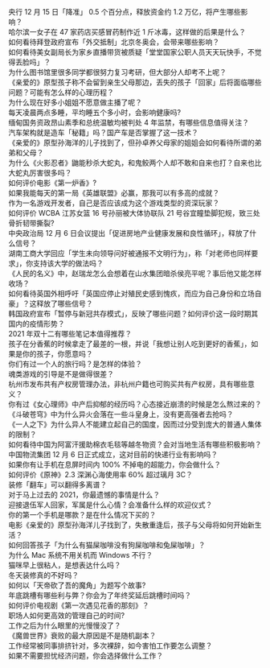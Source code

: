 央行 12 月 15 日「降准」 0.5 个百分点，释放资金约 1.2 万亿，将产生哪些影响？  
哈尔滨一女子在 47 家药店买感冒药制作近 1 斤冰毒，这样做的后果是什么？  
如何看待拜登政府宣布「外交抵制」北京冬奥会，会带来哪些影响？  
如何看待美女副局长为家乡直播带货被质疑「堂堂国家公职人员天天玩快手，不觉得丢脸吗」？  
为什么图书馆里很多同学都很努力复习考研，但大部分人却考不上呢？  
《亲爱的》原型孩子称不会留到亲生父母那边，丢失的孩子「回家」后将面临哪些问题？可能有怎么样的心理历程？  
为什么现在好多小姐姐不愿意做主播了呢？  
每天凌晨两点多睡，平均睡五个多小时，会影响健康吗?  
缅甸国务资政昂山素季和总统温敏均被判处 4 年监禁，有哪些信息值得关注？  
汽车架构就是造车「秘籍」吗？国产车是否掌握了这一技术？  
《亲爱的》原型孙海洋的儿子找到了，但孙卓养父母家的姐姐会如何看待所谓的弟弟和父母？  
为什么《火影忍者》鼬能秒杀大蛇丸，和鬼鲛两个人却不敢和自来也打？自来也比大蛇丸厉害很多吗？  
如何评价电影《第一炉香》?  
如果我能每天的第一局《英雄联盟》必赢，那我可以有多高的成就？  
作为一名游戏开发者，自己是否应该成为这个游戏类型的资深玩家？  
如何评价 WCBA 江苏女篮 16 号孙丽被大体协联队 21 号谷宜瞳垫脚犯规，致三处骨折韧带撕裂?  
中央政治局 12 月 6 日会议提出「促进房地产业健康发展和良性循环」，释放了什么信号？  
湖南工商大学回应「学生未向领导问好被通报不文明行为」，称「对老师也同样要求」，你支持该大学的做法吗？  
《人民的名义》中，赵瑞龙怎么会想着在山水集团暗杀侯亮平呢？事后他又能怎样收场？  
如何看待英国外相呼吁「英国应停止对殖民史感到愧疚，而应为自己身份和立场自豪」？这释放了哪些信号？  
韩国政府宣布「暂停与新冠共存模式」，反映了哪些问题？如何评价这一段时期其国内的疫情形势？  
2021 年双十二有哪些笔记本值得推荐？  
孩子在分香蕉的时候拿走了最差的一根，并说「我想让别人吃到更好的香蕉」，如果是你的孩子，你愿意吗？  
你们有过一个人的旅行吗？是怎样的体验？  
魂类游戏的引导是不是做得很差？  
杭州市发布共有产权房管理办法，非杭州户籍也可购买共有产权房，具有哪些意义？  
你有过《女心理师》中产后抑郁的经历吗？心态接近崩溃的时候是怎么熬过来的？  
《斗破苍穹》中为什么异火会落在一些斗皇身上，没有更高强者去抢吗？  
《一人之下》为什么异人不能建立起自己的国度，因而过分受到庞大的普通人集体的限制？  
如何看待中国为阿富汗援助棉衣毛毯等越冬物资？会对当地生活有哪些积极影响？  
中国物流集团 12 月 6 日正式成立，这对目前的快递行业有影响吗？  
如果你有让手机在息屏时间内 100% 不掉电的超能力，你会做什么？  
如何评价《原神》2.3 深渊心海使用率 60% 超过璃月 3C？  
装修「翻车」可以翻得多离谱？  
对于马上过去的 2021，你最遗憾的事情是什么？  
迎接退伍军人回家，军属是什么心情？会准备什么样的欢迎仪式？  
你的第一个手机是哪款？是在什么情况下买的？  
电影《亲爱的》原型孙海洋儿子找到了，失散重逢后，孩子与父母将如何开始新生活？  
如何回答孩子「为什么有猫屎咖啡没有狗屎咖啡和兔屎咖啡」？  
为什么 Mac 系统不用关机而 Windows 不行？  
猫咪早上很粘人，是想表达什么吗？  
冬天装修真的不好吗？  
如何以「天帝砍了吾的魔角」为题写个故事?  
年底跳槽有哪些利与弊？你会为了年终奖延后跳槽时间吗？  
如何评价电视剧《第一次遇见花香的那刻》？  
职场人如何更高效的管理自己的时间?  
工作之后为什么眼里的光慢慢没了？  
《魔兽世界》衰败的最大原因是不是随机副本？  
工作经常被同事排挤针对，多次裸辞，如今害怕工作要怎么调整？  
如果不需要担忧经济问题，你会选择做什么工作？  
